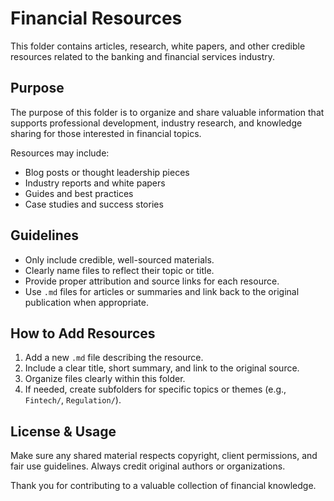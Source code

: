 # Financial Resources

This folder contains articles, research, white papers, and other credible resources related to the banking and financial services industry.

## Purpose

The purpose of this folder is to organize and share valuable information that supports professional development, industry research, and knowledge sharing for those interested in financial topics.

Resources may include:
- Blog posts or thought leadership pieces
- Industry reports and white papers
- Guides and best practices
- Case studies and success stories

## Guidelines

- Only include credible, well-sourced materials.
- Clearly name files to reflect their topic or title.
- Provide proper attribution and source links for each resource.
- Use `.md` files for articles or summaries and link back to the original publication when appropriate.

## How to Add Resources

1. Add a new `.md` file describing the resource.
2. Include a clear title, short summary, and link to the original source.
3. Organize files clearly within this folder.
4. If needed, create subfolders for specific topics or themes (e.g., `Fintech/`, `Regulation/`).

## License & Usage

Make sure any shared material respects copyright, client permissions, and fair use guidelines. Always credit original authors or organizations.

Thank you for contributing to a valuable collection of financial knowledge.


